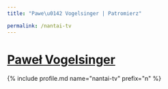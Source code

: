 ```yaml
---
title: "Pawe\u0142 Vogelsinger | Patromierz"

permalink: /nantai-tv
---
```


# [Paweł Vogelsinger](https://patronite.pl/nantai-tv)

{% include profile.md name="nantai-tv" prefix="n" %}
